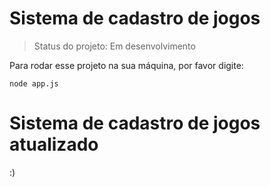 # Sistema de cadastro de jogos

> Status do projeto: Em desenvolvimento

Para rodar esse projeto na sua máquina, por favor digite:

```
node app.js
```
# Sistema de cadastro de jogos atualizado

:)